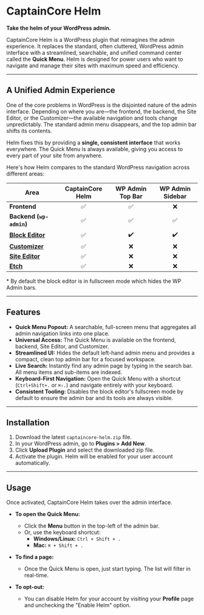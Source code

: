 # CaptainCore Helm

**Take the helm of your WordPress admin.**

CaptainCore Helm is a WordPress plugin that reimagines the admin experience. It replaces the standard, often cluttered, WordPress admin interface with a streamlined, searchable, and unified command center called the **Quick Menu**. Helm is designed for power users who want to navigate and manage their sites with maximum speed and efficiency.

-----

## A Unified Admin Experience

One of the core problems in WordPress is the disjointed nature of the admin interface. Depending on where you are—the frontend, the backend, the Site Editor, or the Customizer—the available navigation and tools change unpredictably. The standard admin menu disappears, and the top admin bar shifts its contents.

Helm fixes this by providing a **single, consistent interface** that works everywhere. The Quick Menu is always available, giving you access to every part of your site from anywhere.

Here's how Helm compares to the standard WordPress navigation across different areas:

| Area | CaptainCore Helm | WP Admin Top Bar | WP Admin Sidebar |
| --- | :---: | :---: | :---: |
| **Frontend** | ✅ | ✅ | ❌ |
| **Backend (`wp-admin`)** | ✅ | ✅ | ✅ |
| **[Block Editor](https://wordpress.org/documentation/article/wordpress-block-editor/)** | ✅ | ✔️  | ✔️ |
| **[Customizer](https://wordpress.org/documentation/article/customizer/)** | ✅ | ❌ | ❌ |
| **[Site Editor](https://wordpress.org/documentation/article/site-editor/)** | ✅ | ❌ | ❌ |
| **[Etch](https://etchwp.com)** | ✅ | ❌ | ❌ |

\* By default the block editor is in fullscreen mode which hides the WP Admin bars.

-----

## Features

  * **Quick Menu Popout:** A searchable, full-screen menu that aggregates all admin navigation links into one place.
  * **Universal Access:** The Quick Menu is available on the frontend, backend, Site Editor, and Customizer.
  * **Streamlined UI:** Hides the default left-hand admin menu and provides a compact, clean top admin bar for a focused workspace.
  * **Live Search:** Instantly find any admin page by typing in the search bar. All menu items and sub-items are indexed.
  * **Keyboard-First Navigation:** Open the Quick Menu with a shortcut (`Ctrl+Shift+.` or `⌘⇧.`) and navigate entirely with your keyboard.
  * **Consistent Tooling:** Disables the block editor's fullscreen mode by default to ensure the admin bar and its tools are always visible.

-----

## Installation

1.  Download the latest `captaincore-helm.zip` file.
2.  In your WordPress admin, go to **Plugins \> Add New**.
3.  Click **Upload Plugin** and select the downloaded zip file.
4.  Activate the plugin. Helm will be enabled for your user account automatically.

-----

## Usage

Once activated, CaptainCore Helm takes over the admin interface.

  * **To open the Quick Menu:**

      * Click the **Menu** button in the top-left of the admin bar.
      * Or, use the keyboard shortcut:
          * **Windows/Linux:** `Ctrl + Shift + .`
          * **Mac:** `⌘ + Shift + .`

  * **To find a page:**

      * Once the Quick Menu is open, just start typing. The list will filter in real-time.

  * **To opt-out:**

      * You can disable Helm for your account by visiting your **Profile** page and unchecking the "Enable Helm" option.